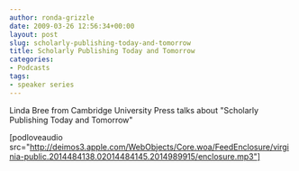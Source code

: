 ```yaml
---
author: ronda-grizzle
date: 2009-03-26 12:56:34+00:00
layout: post
slug: scholarly-publishing-today-and-tomorrow
title: Scholarly Publishing Today and Tomorrow
categories:
- Podcasts
tags:
- speaker series
---
```


Linda Bree from Cambridge University Press talks about "Scholarly Publishing Today and Tomorrow"

[podloveaudio src="http://deimos3.apple.com/WebObjects/Core.woa/FeedEnclosure/virginia-public.2014484138.02014484145.2014989915/enclosure.mp3"]
